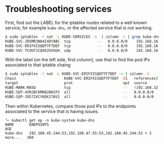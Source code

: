 # Troubleshooting services

First, find out the LABEL for the iptables routes related to a well known service, for example `kube-dns`, or the affected service that is not working.

```bash
$ sudo iptables -t nat -L KUBE-SERVICES -n  | column -t | grep kube-dns
KUBE-SVC-JD5MR3NA4I4DYABC  tcp            --   0.0.0.0/0    192.168.16.10   /*  kube-system/kube-dns:metrics                                                             cluster  IP          */     tcp   dpt:9153
KUBE-SVC-ERIFXISQEP7F7DEF  tcp            --   0.0.0.0/0    192.168.16.10   /*  kube-system/kube-dns:dns-tcp                                                             cluster  IP          */     tcp   dpt:53
KUBE-SVC-TCOU7JCQXEZGVUGH  udp            --   0.0.0.0/0    192.168.16.10   /*  kube-system/kube-dns:dns                                                                 cluster  IP          */     udp   dpt:53
```

With the label (on the left side, first column), use that to find the pod IPs associated to that iptable chaing

```bash
$ sudo iptables -t nat -L KUBE-SVC-ERIFXISQEP7F7DEF -n | column -t
Chain                      KUBE-SVC-ERIFXISQEP7F7DEF  (1   references)
target                     prot                       opt  source            destination
KUBE-MARK-MASQ             tcp                        --   !192.168.32.0/20  192.168.16.10  /*  kube-system/kube-dns:dns-tcp  cluster  IP                 */  tcp        dpt:53
KUBE-SEP-45MJBCKMKB2BHIFV  all                        --   0.0.0.0/0         0.0.0.0/0      /*  kube-system/kube-dns:dns-tcp  ->       192.168.45.244:53  */  statistic  mode    random  probability  0.50000000000
KUBE-SEP-JO572XCYKEK27AV2  all                        --   0.0.0.0/0         0.0.0.0/0      /*  kube-system/kube-dns:dns-tcp  ->       192.168.47.55:53   */
```

Then within Kubernetes, compare those pod IPs to the endpoints associated to the service that is having issues.

```
╰─ kubectl get ep -n kube-system kube-dns
NAME       ENDPOINTS                                                          AGE
kube-dns   192.168.45.244:53,192.168.47.55:53,192.168.45.244:53 + 3 more...   30d
```